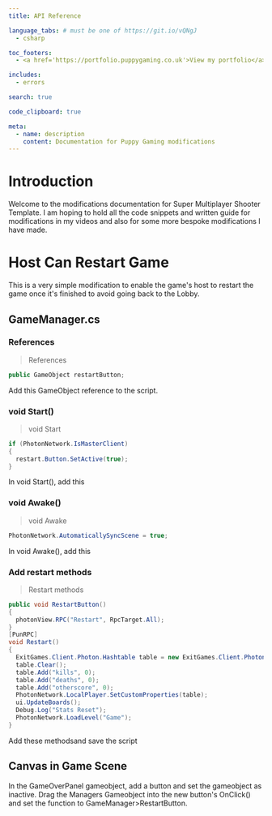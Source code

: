 ```yaml
---
title: API Reference

language_tabs: # must be one of https://git.io/vQNgJ
  - csharp

toc_footers:
  - <a href='https://portfolio.puppygaming.co.uk'>View my portfolio</a>

includes:
  - errors

search: true

code_clipboard: true

meta:
  - name: description
    content: Documentation for Puppy Gaming modifications
---
```


# Introduction

Welcome to the modifications documentation for Super Multiplayer Shooter Template. I am hoping to hold all the code snippets and written guide for modifications in my videos and also for some more bespoke modifications I have made.

# Host Can Restart Game

This is a very simple modification to enable the game's host to restart the game once it's finished to avoid going back to the Lobby.

## GameManager.cs

### References

> References

```csharp
public GameObject restartButton;
```

Add this GameObject reference to the script.

### void Start()

> void Start

```csharp
if (PhotonNetwork.IsMasterClient)
{
  restart.Button.SetActive(true);
}
```

In void Start(), add this

### void Awake()

> void Awake

```csharp
PhotonNetwork.AutomaticallySyncScene = true;
```

In void Awake(), add this

### Add restart methods

> Restart methods

```csharp
public void RestartButton()
{
  photonView.RPC("Restart", RpcTarget.All);
}
[PunRPC]
void Restart()
{
  ExitGames.Client.Photon.Hashtable table = new ExitGames.Client.Photon.Hashtable();
  table.Clear();
  table.Add("kills", 0);
  table.Add("deaths", 0);
  table.Add("otherscore", 0);
  PhotonNetwork.LocalPlayer.SetCustomProperties(table);
  ui.UpdateBoards();
  Debug.Log("Stats Reset");
  PhotonNetwork.LoadLevel("Game");
}
```

Add these methodsand save the script

## Canvas in Game Scene

In the GameOverPanel gameobject, add a button and set the gameobject as inactive.
Drag the Managers Gameobject into the new button's OnClick() and set the function to GameManager>RestartButton.